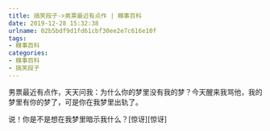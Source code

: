 ```yaml
---
title: 搞笑段子->男票最近有点作 | 糗事百科
date: 2019-12-28 15:32:38
urlname: 02b5bdf9d1fd61cbf30ee2e7c616e10f
tags: 
- 糗事百科
categories:
- 糗事百科
- 搞笑段子
---
```

男票最近有点作，天天问我：为什么你的梦里没有我的梦？今天醒来我骂他，我的梦里有你的梦了，可是你在我梦里出轨了。

说！你是不是想在我梦里暗示我什么？[惊讶][惊讶]


